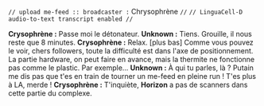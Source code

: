 ﻿`// upload me-feed :: broadcaster :` Chrysophrène `//`
`// LinguaCell-D audio-to-text transcript enabled //`

**Crysophrène :** Passe moi le détonateur.
**Unknown :** Tiens. Grouille, il nous reste que 8 minutes.
**Crysophrène :** Relax. [plus bas] Comme vous pouvez le voir, chers followers, toute la difficulté est dans l'axe de positionnement. La partie hardware, on peut faire en avance, mais la thermite ne fonctionne pas comme le plastic. Par exemple...
**Unknown :** À qui tu parles, là ? Putain me dis pas que t'es en train de tourner un me-feed en pleine run ! T'es plus à LA, merde !
**Crysophrène :** T'inquiète, **Horizon** a pas de scanners dans cette partie du complexe.
